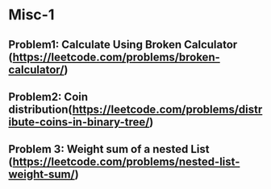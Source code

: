 # Misc-1

## Problem1: Calculate Using Broken Calculator (https://leetcode.com/problems/broken-calculator/)

## Problem2: Coin distribution(https://leetcode.com/problems/distribute-coins-in-binary-tree/)




## Problem 3: Weight sum of a nested List (https://leetcode.com/problems/nested-list-weight-sum/)

